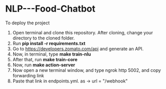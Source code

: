 # NLP---Food-Chatbot

To deploy the project

1. Open terminal and clone this repository. After cloning, change your directory to the cloned folder.
2. Run <strong>pip install -r requirements.txt</strong>
3. Go to https://developers.zomato.com/api and generate an API.
4. Now, in terminal, type <strong>make train-nlu</strong>
5. After that, run <strong>make train-core</strong>
6. Now, run <strong>make action-server</strong>
7. Now open a new terminal window, and type ngrok http 5002, and copy forwarding link
8. Paste that link in endpoints.yml. as -> url = "<forwarding link>/webhook"
